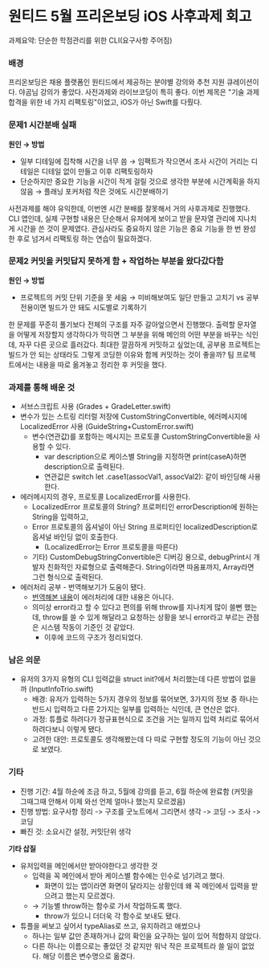 # 원티드 5월 프리온보딩 iOS 사후과제 회고
과제요약: 단순한 학점관리를 위한 CLI(요구사항 주어짐)

### 배경
프리온보딩은 채용 플랫폼인 원티드에서 제공하는 분야별 강의와 추천 지원 큐레이션이다. 야곰님 강의가 좋았다. 사전과제와 라이브코딩이 특히 좋다. 이번 제목은 "기술 과제 합격을 위한 네 가지 리팩토링"이었고, iOS가 아닌 Swift를 다뤘다. 

### 문제1 시간분배 실패
**원인 → 방법**
- 일부 디테일에 집착해 시간을 너무 씀 → 임팩트가 작으면서 조사 시간이 거리는 디테일은 디테일 없이 만들고 이후 리팩토링하자
- 단순하지만 중요한 기능을 시간이 적게 걸릴 것으로 생각한 부분에 시간계획을 하지 않음 → 플래닝 포커처럼 작은 것에도 시간분배하기

사전과제를 해야 유익한데, 이번엔 시간 분배를 잘못해서 거의 사후과제로 진행했다. CLI 앱인데, 실제 구현할 내용은 단순해서 유저에게 보이고 받을 문자열 관리에 지나치게 시간을 쓴 것이 문제였다. 관심사라도 중요하지 않은 기능은 중요 기능을 한 번 완성한 후로 넘겨서 리팩토링 하는 연습이 필요하겠다.

### 문제2 커밋을 커밋답지 못하게 함 + 작업하는 부분을 왔다갔다함
**원인 → 방법**
- 프로젝트의 커밋 단위 기준을 못 세움 → 미비해보여도 일단 만들고 고치기 vs 공부 전용이면 빌드가 안 돼도 시도별로 기록하기

한 문제를 꾸준히 풀기보다 전체의 구조를 자주 갈아엎으면서 진행했다. 출력할 문자열을 어떻게 저장할지 생각하다가 막히면 그 부분을 위해 메인의 어떤 부분을 바꾸는 식인데, 자꾸 다른 곳으로 흘러갔다. 최대한 깔끔하게 커밋하고 싶었는데, 공부용 프로젝트는 빌드가 안 되는 상태라도 그렇게 코딩한 이유와 함께 커밋하는 것이 좋을까? 팀 프로젝트에서는 내용을 따로 옮겨놓고 정리한 후 커밋을 했다.

### 과제를 통해 배운 것
- 서브스크립트 사용 (Grades + GradeLetter.swift)
- 변수가 있는 스트링 리터럴 저장에 CustomStringConvertible, 에러메시지에 LocalizedError 사용 (GuideString+CustomError.swift)
    - 변수(연관값)를 포함하는 메시지는 프로토콜 CustomStringConvertible을 사용할 수 있다.
        - var description으로 케이스별 String을 지정하면 print(caseA)하면 description으로 출력된다.
        - 연관값은 switch let .case1(assocVal1, assocVal2): 같이 바인딩해 사용한다.
- 에러메시지의 경우, 프로토콜 LocalizedError를 사용한다.
    - LocalizedError 프로토콜의 String? 프로퍼티인 errorDescription에 원하는 String을 입력하고,
    - Error 프로토콜의 옵셔널이 아닌 String 프로퍼티인 localizedDescription로 옵셔널 바인딩 없이 호출한다.
        - (LocalizedError는 Error 프로토콜을 따른다)
    - 기타) CustomDebugStringConvertible은 디버깅 용으로, debugPrint시 개발자 친화적인 자료형으로 출력해준다. String이라면 따옴표까지, Array라면 그런 형식으로 출력된다.
- 에러처리 공부 - 번역해보기가 도움이 됐다.
    - [번역해본 내용](https://blog.naver.com/caellime/223134121934)이 에러처리에 대한 내용은 아니다. 
    - 의미상 error라고 할 수 있다고 편의를 위해 throw를 지나치게 많이 쓸뻔 했는데, throw를 쓸 수 있게 해달라고 요청하는 상황을 보니 error라고 부르는 관점은 시스템 작동이 기준인 것 같았다.
        - 이후에 코드의 구조가 정리되었다.

### 남은 의문
- 유저의 3가지 유형의 CLI 입력값을 struct init?에서 처리했는데 다른 방법이 없을까 (InputInfoTrio.swift)
    - 배경: 유저가 입력하는 5가지 경우의 정보를 묶어보면, 3가지의 정보 중 하나는 반드시 입력하고 다른 2가지는 일부를 입력하는 식인데, 큰 연산은 없다.
    - 과정: 튜플로 하려다가 정규표현식으로 조건을 거는 일까지 입력 처리로 묶어서 하려다보니 이렇게 됐다.
    - 고려한 대안: 프로토콜도 생각해봤는데 다 따로 구현할 정도의 기능이 아닌 것으로 보였다.

### 기타
- 진행 기간: 4월 하순에 조금 하고, 5월에 강의를 듣고, 6월 하순에 완료함 (커밋을 그때그때 안해서 이제 와선 언제 얼마나 했는지 모르겠음)
- 진행 방법: 요구사항 정리 -> 구조를 굿노트에서 그리면서 생각 -> 코딩 -> 조사 -> 코딩
- 빠진 것: 소요시간 설정, 커밋단위 생각

**기타 삽질**
- 유저입력을 메인에서만 받아야한다고 생각한 것
    - 입력을 꼭 메인에서 받아 케이스별 함수에는 인수로 넘기려고 했다.
        - 화면이 있는 앱이라면 화면이 달라지는 상황인데 왜 꼭 메인에서 입력을 받으려고 했는지 모르겠다.
    - → 기능별 throw하는 함수로 가서 작업하도록 했다.
        - throw가 있으니 더더욱 각 함수로 보내도 됐다.
- 튜플을 써보고 싶어서 typeAlias로 쓰고, 유지하려고 애썼으나
    - 하나는 일부 값만 존재하거나 값의 확인을 요구하는 일이 있어 적합하지 않았다.
    - 다른 하나는 이름으로는 좋았던 것 같지만 워낙 작은 프로젝트라 쓸 일이 없었다. 해당 이름은 변수명으로 옮겼다.
